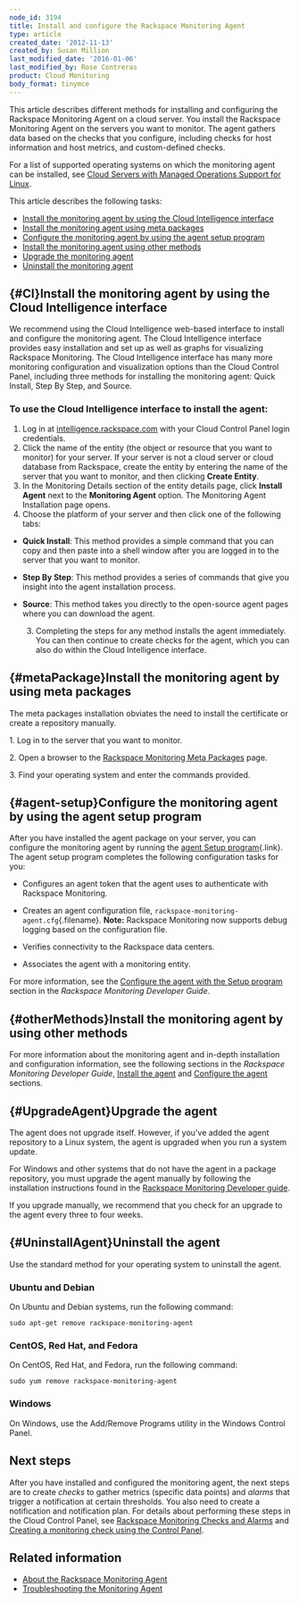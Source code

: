 ```yaml
---
node_id: 3194
title: Install and configure the Rackspace Monitoring Agent
type: article
created_date: '2012-11-13'
created_by: Susan Million
last_modified_date: '2016-01-06'
last_modified_by: Rose Contreras
product: Cloud Monitoring
body_format: tinymce
---
```


This article describes different methods for installing and
configuring the Rackspace Monitoring Agent on a cloud server.  You
install the Rackspace Monitoring Agent on the servers you want to
monitor. The agent gathers data based on the checks that you configure,
including checks for host information and host metrics, and
custom-defined checks.

<span>For a list of supported operating systems on which the monitoring
agent can be installed, see </span>[Cloud Servers with Managed
Operations Support for
Linux](/howto/cloud-servers-with-managed-operations-support-for-linux)<span>.</span>

This article describes the following tasks:

-   [Install the monitoring agent by using the Cloud Intelligence
    interface](#CI)
-   [Install the monitoring agent using meta packages](#metaPackage)
-   [Configure the monitoring agent by using the agent setup
    program](#agent-setup)
-   [Install the monitoring agent using other methods](#otherMethods)
-   [Upgrade the monitoring agent](#UpgradeAgent)
-   [Uninstall the monitoring agent](#UninstallAgent)

[](){#CI}Install the monitoring agent by using the Cloud Intelligence interface
-------------------------------------------------------------------------------

We recommend using the Cloud Intelligence web-based interface to install
and configure the monitoring agent. <span>The Cloud Intelligence
interface provides easy installation </span><span>and set up as well as
graphs for visualizing Rackspace Monitoring. </span><span> The Cloud
Intelligence </span><span>interface has many more monitoring
configuration and visualization options than the Cloud Control Panel,
including three </span><span>methods for installing the monitoring
agent: </span>Quick Install, Step By Step, and Source.

### To use the Cloud Intelligence interface to install the agent:

1.  <span>Log in
    at </span>[intelligence.rackspace.com](https://intelligence.rackspace.com/)<span> with
    your Cloud Control Panel login credentials.</span>
2.  Click the name of the entity (<span>the object <span>or resource
    that you want to monitor) </span></span>for your server. If your
    server is not a cloud server or cloud database from Rackspace,
    create the entity by entering the name of the server that you want
    to monitor, and then clicking **Create Entity**.
3.  In the Monitoring Details section of the entity details page, click
    **Install Agent** next to the **Monitoring Agent** option.
    The Monitoring Agent Installation page opens.
4.  Choose the platform of your server and then click one of the
    following tabs:

-   **Quick Install**: This method provides a simple command that you
    can copy and then paste into a shell window after you are logged in
    to the server that you want to monitor.
-   **Step By Step**: This method provides a series of commands that
    give you insight into the agent installation process. <span> </span>
-   **Source**: This method takes you directly to the open-source agent
    pages where you can download the agent. <span> </span>

     3. Completing the steps for any method installs the agent
immediately. You can then continue to create checks for the agent, which
you can also do within the Cloud Intelligence interface.

[](){#metaPackage}Install the monitoring agent by using meta packages
---------------------------------------------------------------------

The meta packages installation obviates the need to install the
certificate or create a repository manually.

1\. Log in to the server that you want to monitor.

<span class="s1">2. Open a browser to the </span>[Rackspace Monitoring
Meta
Packages](http://meta.packages.cloudmonitoring.rackspace.com/) page<span
class="s1">.</span>

3\. Find your operating system and enter the commands provided.

[](){#agent-setup}Configure the monitoring agent by using the agent setup program
---------------------------------------------------------------------------------

After you have installed the agent package on your server, you can
configure the monitoring agent by running the [agent Setup
program](https://developer.rackspace.com/docs/cloud-monitoring/v1/developer-guide/#configure-agent-with-setup "4.3.1. Configure the agent with the Setup program"){.link}.
The agent setup program completes the following configuration tasks for
you:

<div class="itemizedlist">

-   Configures an agent token that the agent uses to authenticate with
    Rackspace Monitoring.

-   Creates an agent configuration file,
    `rackspace-monitoring-agent.cfg`{.filename}. **Note:** Rackspace
    Monitoring now supports debug logging based on the
    configuration file.

-   Verifies connectivity to the Rackspace data centers.

-   Associates the agent with a monitoring entity.

For more information, see the [Configure the agent with the Setup
program](https://developer.rackspace.com/docs/cloud-monitoring/v1/developer-guide/#configure-agent-with-setup)
section in the *Rackspace Monitoring Developer Guide*.

</div>

[](){#otherMethods}Install the monitoring agent by using other methods
----------------------------------------------------------------------

For more information about the monitoring agent and in-depth
installation and configuration information, see the following sections
in the *Rackspace Monitoring Developer Guide*,<span> </span>[Install the
agent](https://developer.rackspace.com/docs/cloud-monitoring/v1/developer-guide/#install-the-agent)<span> and </span>[Configure
the
agent](https://developer.rackspace.com/docs/cloud-monitoring/v1/developer-guide/#configure-the-agent)<span> sections.</span>

[](){#UpgradeAgent}Upgrade the agent
------------------------------------

The agent does not upgrade itself. However, if you've added the agent
repository to a Linux system, the agent is upgraded when you run a
system update.

For Windows and other systems that do not have the agent in a package
repository, you must upgrade the agent manually by following the
installation instructions found in the [Rackspace Monitoring Developer
guide](https://developer.rackspace.com/docs/cloud-monitoring/v1/developer-guide/#install-agent-windows).

If you upgrade manually, we recommend that you check for an upgrade
to the agent every three to four weeks.

[](){#UninstallAgent}Uninstall the agent
----------------------------------------

Use the standard method for your operating system to uninstall the
agent.

### Ubuntu and Debian

On Ubuntu and Debian systems, run the following command:

    sudo apt-get remove rackspace-monitoring-agent

### CentOS, Red Hat, and Fedora

On CentOS, Red Hat, and Fedora, run the following command:

    sudo yum remove rackspace-monitoring-agent

### Windows

On Windows, use the Add/Remove Programs utility in the Windows Control
Panel.

Next steps
----------

After you have installed and configured the monitoring agent, the next
steps are to create *checks* to gather metrics (specific data points)
and *alarms* that trigger a notification at certain thresholds. You also
need to create a notification and notification plan. For details about
performing these steps in the Cloud Control Panel, see [Rackspace
Monitoring Checks and
Alarms](/howto/rackspace-monitoring-checks-and-alarms "Rackspace Cloud Monitoring Checks and Alarms") and
[Creating a monitoring check using the Control
Panel](/howto/creating-a-monitoring-check-using-the-cloud-control-panel "Creating a Monitoring Check Using the Control Panel").

Related information
-------------------

-   [About the Rackspace Monitoring
    Agent](/howto/about-the-rackspace-monitoring-agent "About the Monitoring Agent")
-   [Troubleshooting the Monitoring
    Agent](/howto/troubleshooting-the-rackspace-monitoring-agent "Troubleshoot the Monitoring Agent")



